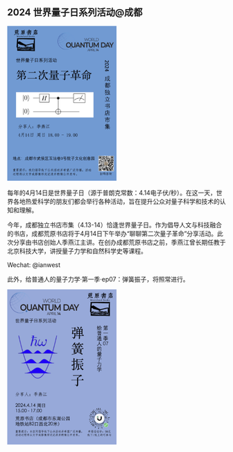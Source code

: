 ## 2024 世界量子日系列活动@成都

<img src="https://github.com/jiyanjiang/My_Physics_Book/blob/main/Quantum/WQD_00.jpg" width="50%">

每年的4月14日是世界量子日（源于普朗克常数：4.14电子伏/秒）。在这一天，世界各地热爱科学的朋友们都会举行各种活动，旨在提升公众对量子科学和技术的认知和理解。

今年，成都独立书店市集（4.13-14）恰逢世界量子日。作为倡导人文与科技融合的书店，成都荒原书店将于4月14日下午举办“聊聊第二次量子革命”分享活动。此次分享由书店创始人季燕江主讲。在创办成都荒原书店之前，季燕江曾长期任教于北京科技大学，讲授量子力学和自然科学史等课程。

Wechat: @ianwest

此外，给普通人的量子力学·第一季·ep07：弹簧振子，将照常进行。

<img src="https://github.com/jiyanjiang/My_Physics_Book/blob/main/Quantum/QMS1E7.jpg" width="50%">

